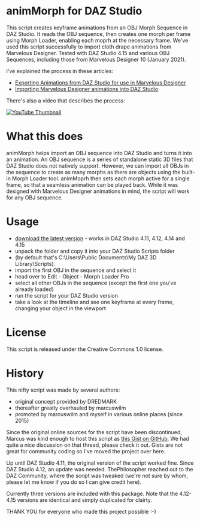 # animMorph for DAZ Studio 
This script creates keyframe animations from an OBJ Morph Sequence in DAZ Studio. It reads the OBJ sequence, then creates one morph per frame using Morph Loader, enabling each moprh at the necessary frame. We've used this script successfully to import cloth drape animations from Marvelous Designer. Tested with DAZ Studio 4.15 and various OBJ Sequences, including those from Marvelous Designer 10 (January 2021).

I've explained the process in these articles:

- [Exporting Animations from DAZ Studio for use in Marvelous Designer](https://www.versluis.com/2015/03/how-to-export-animations-from-daz-studio-for-use-in-marvelous-designer/)
- [Importing Marvelous Designer animations into DAZ Studio](https://www.versluis.com/2015/03/how-to-export-garment-animations-from-marvelous-designer-for-use-in-daz-studio/)

There's also a video that describes the process:

[![YouTube Thumbnail](http://img.youtube.com/vi/UYqlxnpJ6JY/0.jpg)](https://www.youtube.com/watch?v=UYqlxnpJ6JY)

# What this does
animMorph helps import an OBJ sequence into DAZ Studio and turns it into an animation. An OBJ sequence is a series of standalone static 3D files that DAZ Studio does not natively support. However, we can import all OBJs in the sequence to create as many morphs as there are objects using the built-in Morph Loader tool. animMoprh then sets each morph active for a single frame, so that a seamless animation can be played back. 
While it was designed with Marvelous Designer animations in mind, the script will work for any OBJ sequence.

# Usage

- [download the latest version](https://github.com/versluis/animmorph/releases/download/1.1/animMorph-414.zip) - works in DAZ Studio 4.11, 4.12, 4.14 and 4.15
- unpack the folder and copy it into your DAZ Studio Scripts folder
- (by default that's C:\Users\Public Documents\My DAZ 3D Library\Scripts). 
- import the first OBJ in the sequence and select it
- head over to Edit - Object - Morph Loader Pro
- select all other OBJs in the sequence (except the first one you've already loaded)
- run the script for your DAZ Studio version
- take a look at the timeline and see one keyframe at every frame, changing your object in the viewport


# License
This script is released under the Creative Commons 1.0 license. 

# History
This nifty script was made by several authors:

- original concept provided by DREDMARK
- thereafter greatly overhauled by marcuswilm
- promoted by marcuswilm and myself in various online places (since 2015)

Since the original online sources for the script have been discontinued, Marcus was kind enough to host this script as [this Gist on GitHub](https://gist.github.com/marcuswilm/c2305cd494d54b9aba80bf5f43d0f7bf). We had quite a nice discussion on that thread, please check it out. Gists are not great for community coding so I've moved the project over here. 

Up until DAZ Studio 4.11, the original version of the script worked fine. Since DAZ Studio 4.12, an update was needed. ThePhilosopher reached out to the DAZ Community, where the script was tweaked (we're not sure by whom, please let me know if you do so I can give credit here). 

Currently three versions are included with this package. Note that the 4.12-4.15 versions are identical and simply duplicated for clairty.

THANK YOU for everyone who made this project possible :-)
